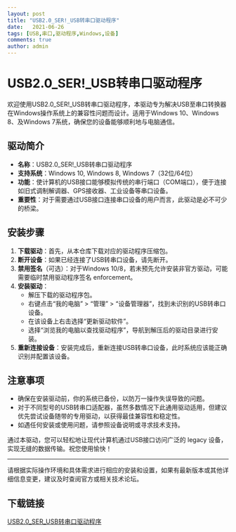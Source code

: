 ```yaml
---
layout: post
title: "USB2.0_SER!_USB转串口驱动程序"
date:   2021-06-26
tags: [USB,串口,驱动程序,Windows,设备]
comments: true
author: admin
---
```

# USB2.0_SER!_USB转串口驱动程序

欢迎使用USB2.0_SER!_USB转串口驱动程序，本驱动专为解决USB至串口转换器在Windows操作系统上的兼容性问题而设计。适用于Windows 10、Windows 8、及Windows 7系统，确保您的设备能够顺利地与电脑通信。

## 驱动简介

- **名称**：USB2.0_SER!_USB转串口驱动程序
- **支持系统**：Windows 10, Windows 8, Windows 7（32位/64位）
- **功能**：使计算机的USB接口能够模拟传统的串行端口（COM端口），便于连接如旧式调制解调器、GPS接收器、工业设备等串口设备。
- **重要性**：对于需要通过USB接口连接串口设备的用户而言，此驱动是必不可少的桥梁。

## 安装步骤

1. **下载驱动**：首先，从本仓库下载对应的驱动程序压缩包。
2. **断开设备**：如果已经连接了USB转串口设备，请先断开。
3. **禁用签名**（可选）：对于Windows 10/8，若未预先允许安装非官方驱动，可能需要临时禁用驱动程序签名 enforcement。
4. **安装驱动**：
   - 解压下载的驱动程序包。
   - 右键点击“我的电脑” > “管理” > “设备管理器”，找到未识别的USB转串口设备。
   - 在该设备上右击选择“更新驱动软件”。
   - 选择“浏览我的电脑以查找驱动程序”，导航到解压后的驱动目录进行安装。
5. **重新连接设备**：安装完成后，重新连接USB转串口设备，此时系统应该能正确识别并配置该设备。
   
## 注意事项

- 确保在安装驱动前，你的系统已备份，以防万一操作失误导致的问题。
- 对于不同型号的USB转串口适配器，虽然多数情况下此通用驱动适用，但建议优先尝试设备随带的专用驱动，以获得最佳兼容性和稳定性。
- 如遇任何安装或使用问题，请参照设备说明或寻求技术支持。

通过本驱动，您可以轻松地让现代计算机通过USB接口访问广泛的 legacy 设备，实现无缝的数据传输。祝您使用愉快！

---

请根据实际操作环境和具体需求进行相应的安装和设置，如果有最新版本或其他详细信息变更，建议及时查阅官方或相关技术论坛。

## 下载链接

[USB2.0_SER_USB转串口驱动程序](https://pan.quark.cn/s/7172451f1d9e)